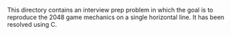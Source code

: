 This directory contains an interview prep problem in which the goal is to reproduce the 2048 game mechanics on a single horizontal line. It has been resolved using C.